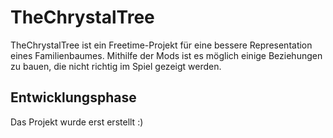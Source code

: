# TheChrystalTree

TheChrystalTree ist ein Freetime-Projekt für eine bessere Representation 
eines Familienbaumes. Mithilfe der Mods ist es möglich einige Beziehungen 
zu bauen, die nicht richtig im Spiel gezeigt werden.

## Entwicklungsphase

Das Projekt wurde erst erstellt :)